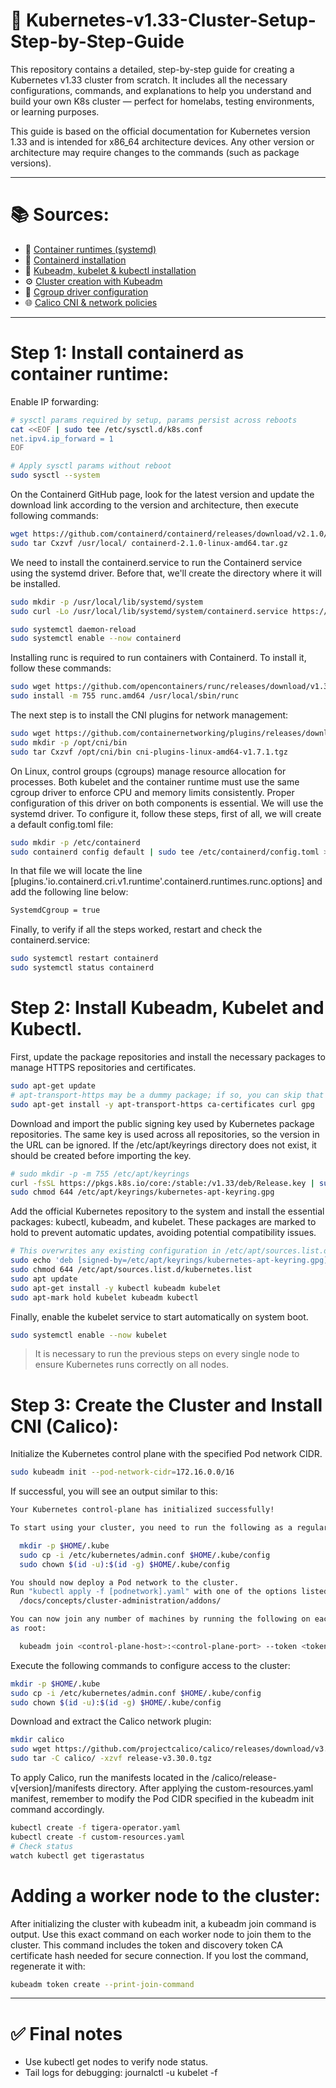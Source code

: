 # 🚀 Kubernetes-v1.33-Cluster-Setup-Step-by-Step-Guide
This repository contains a detailed, step-by-step guide for creating a Kubernetes v1.33 cluster from scratch. It includes all the necessary configurations, commands, and explanations to help you understand and build your own K8s cluster — perfect for homelabs, testing environments, or learning purposes.

This guide is based on the official documentation for Kubernetes version 1.33 and is intended for x86_64 architecture devices. Any other version or architecture may require changes to the commands (such as package versions).

---

# 📚 Sources:
- 🔧 [Container runtimes (systemd)](https://kubernetes.io/docs/setup/production-environment/container-runtimes/)
- 🐳 [Containerd installation](https://github.com/containerd/containerd)
- 🔧 [Kubeadm, kubelet & kubectl installation](https://kubernetes.io/docs/setup/production-environment/tools/kubeadm/install-kubeadm/)
- ⚙️ [Cluster creation with Kubeadm](https://kubernetes.io/docs/setup/production-environment/tools/kubeadm/create-cluster-kubeadm/)
- 🧩 [Cgroup driver configuration](https://kubernetes.io/docs/tasks/administer-cluster/kubeadm/configure-cgroup-driver/)
- 🌐 [Calico CNI & network policies](https://vincent0426.medium.com/setting-up-a-kubernetes-cluster-with-calico-cni-and-applying-network-policies-c196b4f25687)

---

# Step 1: Install containerd as container runtime:
Enable IP forwarding:
```bash
# sysctl params required by setup, params persist across reboots
cat <<EOF | sudo tee /etc/sysctl.d/k8s.conf
net.ipv4.ip_forward = 1
EOF

# Apply sysctl params without reboot
sudo sysctl --system
```
On the Containerd GitHub page, look for the latest version and update the download link according to the version and architecture, then execute following commands:
```bash
wget https://github.com/containerd/containerd/releases/download/v2.1.0/containerd-2.1.0-linux-amd64.tar.gz
sudo tar Cxzvf /usr/local/ containerd-2.1.0-linux-amd64.tar.gz
```  
We need to install the containerd.service to run the Containerd service using the systemd driver. Before that, we'll create the directory where it will be installed.
```bash
sudo mkdir -p /usr/local/lib/systemd/system
sudo curl -Lo /usr/local/lib/systemd/system/containerd.service https://raw.githubusercontent.com/containerd/containerd/main/containerd.service

sudo systemctl daemon-reload
sudo systemctl enable --now containerd
```
Installing runc is required to run containers with Containerd. To install it, follow these commands:
```bash
sudo wget https://github.com/opencontainers/runc/releases/download/v1.3.0/runc.amd64
sudo install -m 755 runc.amd64 /usr/local/sbin/runc
```
The next step is to install the CNI plugins for network management:
```bash
sudo wget https://github.com/containernetworking/plugins/releases/download/v1.7.1/cni-plugins-linux-amd64-v1.7.1.tgz
sudo mkdir -p /opt/cni/bin
sudo tar Cxzvf /opt/cni/bin cni-plugins-linux-amd64-v1.7.1.tgz
```
On Linux, control groups (cgroups) manage resource allocation for processes. Both kubelet and the container runtime must use the same cgroup driver to enforce CPU and memory limits consistently. Proper configuration of this driver on both components is essential.
We will use the systemd driver. To configure it, follow these steps, first of all, we will create a default config.toml file:
```bash
sudo mkdir -p /etc/containerd
sudo containerd config default | sudo tee /etc/containerd/config.toml > /dev/null
```
In that file we will locate the line [plugins.'io.containerd.cri.v1.runtime'.containerd.runtimes.runc.options] and add the following line below:
```bash
SystemdCgroup = true
```
Finally, to verify if all the steps worked, restart and check the containerd.service:
```bash
sudo systemctl restart containerd
sudo systemctl status containerd
```

# Step 2: Install Kubeadm, Kubelet and Kubectl.
First, update the package repositories and install the necessary packages to manage HTTPS repositories and certificates.
```bash
sudo apt-get update
# apt-transport-https may be a dummy package; if so, you can skip that package
sudo apt-get install -y apt-transport-https ca-certificates curl gpg
```
Download and import the public signing key used by Kubernetes package repositories. The same key is used across all repositories, so the version in the URL can be ignored. If the /etc/apt/keyrings directory does not exist, it should be created before importing the key.
```bash
# sudo mkdir -p -m 755 /etc/apt/keyrings
curl -fsSL https://pkgs.k8s.io/core:/stable:/v1.33/deb/Release.key | sudo gpg --dearmor -o /etc/apt/keyrings/kubernetes-apt-keyring.gpg
sudo chmod 644 /etc/apt/keyrings/kubernetes-apt-keyring.gpg
```
Add the official Kubernetes repository to the system and install the essential packages: kubectl, kubeadm, and kubelet. These packages are marked to hold to prevent automatic updates, avoiding potential compatibility issues.
```bash
# This overwrites any existing configuration in /etc/apt/sources.list.d/kubernetes.list
sudo echo 'deb [signed-by=/etc/apt/keyrings/kubernetes-apt-keyring.gpg] https://pkgs.k8s.io/core:/stable:/v1.33/deb/ /' | sudo tee /etc/apt/sources.list.d/kubernetes.list
sudo chmod 644 /etc/apt/sources.list.d/kubernetes.list
sudo apt update
sudo apt-get install -y kubectl kubeadm kubelet
sudo apt-mark hold kubelet kubeadm kubectl
```
Finally, enable the kubelet service to start automatically on system boot.
```bash
sudo systemctl enable --now kubelet
```

> It is necessary to run the previous steps on every single node to ensure Kubernetes runs correctly on all nodes.
>

# Step 3: Create the Cluster and Install CNI (Calico):
Initialize the Kubernetes control plane with the specified Pod network CIDR.
```bash
sudo kubeadm init --pod-network-cidr=172.16.0.0/16
```
If successful, you will see an output similar to this:
```bash
Your Kubernetes control-plane has initialized successfully!

To start using your cluster, you need to run the following as a regular user:

  mkdir -p $HOME/.kube
  sudo cp -i /etc/kubernetes/admin.conf $HOME/.kube/config
  sudo chown $(id -u):$(id -g) $HOME/.kube/config

You should now deploy a Pod network to the cluster.
Run "kubectl apply -f [podnetwork].yaml" with one of the options listed at:
  /docs/concepts/cluster-administration/addons/

You can now join any number of machines by running the following on each node
as root:

  kubeadm join <control-plane-host>:<control-plane-port> --token <token> --discovery-token-ca-cert-hash sha256:<hash>
```
Execute the following commands to configure access to the cluster:
```bash
mkdir -p $HOME/.kube
sudo cp -i /etc/kubernetes/admin.conf $HOME/.kube/config
sudo chown $(id -u):$(id -g) $HOME/.kube/config
```
Download and extract the Calico network plugin:
```bash
mkdir calico
sudo wget https://github.com/projectcalico/calico/releases/download/v3.30.0/release-v3.30.0.tgz
sudo tar -C calico/ -xzvf release-v3.30.0.tgz
```
To apply Calico, run the manifests located in the /calico/release-v[version]/manifests directory. After applying the custom-resources.yaml manifest, remember to modify the Pod CIDR specified in the kubeadm init command accordingly.
```bash
kubectl create -f tigera-operator.yaml
kubectl create -f custom-resources.yaml
# Check status
watch kubectl get tigerastatus
```
# Adding a worker node to the cluster:
After initializing the cluster with kubeadm init, a kubeadm join command is output. Use this exact command on each worker node to join them to the cluster. This command includes the token and discovery token CA certificate hash needed for secure connection.
If you lost the command, regenerate it with:
```bash
kubeadm token create --print-join-command
```

---

# ✅ Final notes
- Use kubectl get nodes to verify node status.
- Tail logs for debugging: journalctl -u kubelet -f

